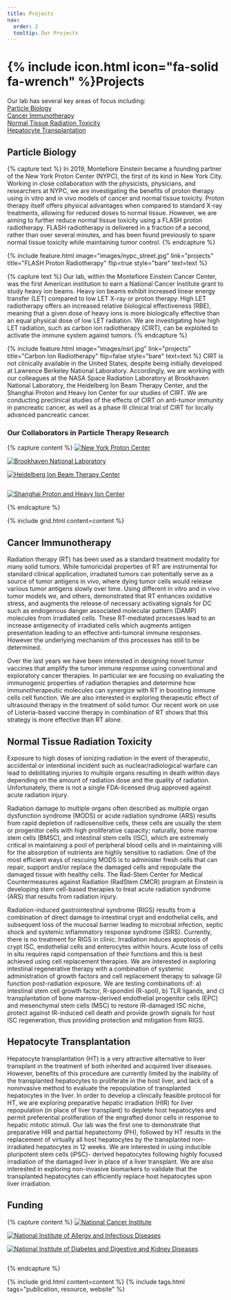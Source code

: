 ```yaml
---
title: Projects
nav:
  order: 2
  tooltip: Our Projects
---
```


# {% include icon.html icon="fa-solid fa-wrench" %}Projects

Our lab has several key areas of focus including: <br>
<a href="/projects/#particle-biology"> Particle Biology </a> <br>
<a href="/projects/#cancer-immunotherapy"> Cancer Immunotherapy </a> <br>
<a href="/projects/#normal-tissue-radiation-toxicity"> Normal Tissue Radiation Toxicity </a> <br>
<a href="/projects/#hepatocyte-transplantation"> Hepatocyte Transplantation </a> <br>

## Particle Biology

{% capture text %}
In 2019, Montefiore Einstein became a founding partner of the New York Proton Center (NYPC), the first of its kind in New York City. Working in close collaboration with the physicists, physicians, and researchers at NYPC, we are investigating the benefits of proton therapy using in vitro and in vivo models of cancer and normal tissue toxicity. Proton therapy itself offers physical advantages when compared to standard X-ray treatments, allowing for reduced doses to normal tissue. However, we are aiming to further reduce normal tissue toxicity using a FLASH proton radiotherapy. FLASH radiotherapy is delivered in a fraction of a second, rather than over several minutes, and has been found previously to spare normal tissue toxicity while maintaining tumor control.
{% endcapture %}

{%
  include feature.html
  image="images/nypc_street.jpg"
  link="projects"
  title="FLASH Proton Radiotherapy"
  flip=true
  style="bare"
  text=text
%}

{% capture text %}
Our lab, within the Montefiore Einstein Cancer Center, was the first American institution to earn a National Cancer Institute grant to study heavy ion beams. Heavy ion beams exhibit increased linear energy transfer (LET) compared to low LET X-ray or proton therapy. High LET radiotherapy offers an increased relative biological effectiveness (RBE), meaning that a given dose of heavy ions is more biologically effective than an equal physical dose of low LET radiation. We are investigating how high LET radiation, such as carbon ion radiotherapy (CIRT), can be exploited to activate the immune system against tumors. 
{% endcapture %}

{%
  include feature.html
  image="images/nsrl.jpg"
  link="projects"
  title="Carbon Ion Radiotherapy"
  flip=false
  style="bare"
  text=text
%}
CIRT is not clinically available in the United States, despite being initially developed at Lawrence Berkeley National Laboratory. Accordingly, we are working with our colleagues at the NASA Space Radiation Laboratory at Brookhaven National Laboratory, the Heidelberg Ion Beam Therapy Center, and the Shanghai Proton and Heavy Ion Center for our studies of CIRT. We are conducting preclinical studies of the effects of CIRT on anti-tumor immunity in pancreatic cancer, as well as a phase III clinical trial of CIRT for locally advanced pancreatic cancer.


### Our Collaborators in Particle Therapy Research

{% capture content %}
[![New York Proton Center](/images/nypc.png)](https://www.nyproton.com/)

[![Brookhaven National Laboratory](/images/bnl.jpg)](https://www.bnl.gov/)

[![Heidelberg Ion Beam Therapy Center](/images/HIT.png)](https://www.klinikum.uni-heidelberg.de/interdisziplinaere-zentren/heidelberger-ionenstrahl-therapiezentrum-hit)

[![]()]()

[![Shanghai Proton and Heavy Ion Center](/images/sphic.png)](https://www.sphic.org.cn)

{% endcapture %}

{% include grid.html content=content %}

## Cancer Immunotherapy 
Radiation therapy (RT) has been used as a standard treatment modality for many solid tumors. While tumoricidal properties of RT are instrumental for standard clinical application, irradiated tumors can potentially serve as a source of tumor antigens in vivo, where dying tumor cells would release various tumor antigens slowly over time. Using different in vitro and in vivo tumor models we, and others, demonstrated that RT enhances oxidative stress, and augments the release of necessary activating signals for DC such as endogenous danger associated molecular pattern (DAMP) molecules from irradiated cells. These RT-mediated processes lead to an increase antigenecity of irradiated cells which augments antigen presentation leading to an effective anti-tumoral immune responses. However the underlying mechanism of this processes has still to be determined.<br> 

Over the last years we have been interested in designing novel tumor vaccines that amplify the tumor immune response using conventional and exploratory cancer therapies. In particular we are focusing on evaluating the immunogenic properties of radiation therapies and determine how immunotherapeutic molecules can synergize with RT in boosting immune cells cell function. We are also interested in exploring therapeutic effect of ultrasound therapy in the treatment of solid tumor. Our recent work on use of Listeria-based vaccine therapy in combination of RT shows that this strategy is more effective than RT alone.

## Normal Tissue Radiation Toxicity
Exposure to high doses of ionizing radiation in the event of therapeutic, accidental or intentional incident such as nuclear/radiological warfare can lead to debilitating injuries to multiple organs resulting in death within days depending on the amount of radiation dose and the quality of radiation. Unfortunately, there is not a single FDA-licensed drug approved against acute radiation injury. <br> 

Radiation damage to multiple organs often described as multiple organ dysfunction syndrome (MODS) or acute radiation syndrome (ARS)  results from rapid depletion of radiosensitive cells, these cells are usually the stem or progenitor cells with high proliferative capacity; naturally, bone marrow stem cells (BMSC), and intestinal stem cells (ISC), which are extremely critical in maintaining a pool of peripheral blood cells and in maintaining villi for the absorption of nutrients are highly sensitive to radiation. One of the most efficient ways of rescuing MODS is to administer fresh cells that can repair, support and/or replace the damaged cells and repopulate the damaged tissue with healthy cells. The Rad-Stem Center for Medical Countermeasures against Radiation (RadStem CMCR) program at Einstein is developing stem cell-based therapies to treat acute radiation syndrome (ARS) that results from radiation injury. <br> 

Radiation-induced gastrointestinal syndrome (RIGS) results from a combination of direct damage to intestinal crypt and endothelial cells, and subsequent loss of the mucosal barrier leading to microbial infection, septic shock and systemic inflammatory response syndrome (SIRS). Currently, there is no treatment for RIGS in clinic. Irradiation induces apoptosis of crypt ISC, endothelial cells and enterocytes within hours. Acute loss of cells in situ requires rapid compensation of their functions and this is best achieved using cell replacement therapies. We are interested in exploring intestinal regenerative therapy with a combination of systemic administration of growth factors and cell replacement therapy to salvage Gl function post-radiation exposure. We are testing combinations of: a) intestinal stem cell growth factor, R-spondinl (R-spol), b) TLR ligands, and c) transplantation of bone marrow-derived endothelial progenitor cells (EPC) and mesenchymal stem cells (MSC) to restore IR-damaged ISC niche, protect against IR-induced cell death and provide growth signals for host ISC regeneration, thus providing protection and mitigation from RIGS.<br> 

## Hepatocyte Transplantation
Hepatocyte transplantation (HT) is a very attractive alternative to liver transplant in the treatment of both inherited and acquired liver diseases. However, benefits of this procedure are currently limited by the inability of the transplanted hepatocytes to proliferate in the host liver, and lack of a noninvasive method to evaluate the repopulation of transplanted hepatocytes in the liver. In order to develop a clinically feasible protocol for HT, we are exploring preparative hepatic irradiation (HIR) for liver repopulation (in place of liver transplant) to deplete host hepatocytes and permit preferential proliferation of the engrafted donor cells in response to hepatic mitotic stimuli.  Our lab was the first one to demonstrate that preparative HIR and partial hepatectomy (PH), followed by HT results in the replacement of virtually all host hepatocytes by the transplanted non-irradiated hepatocytes in 12 weeks. We are interested in using inducible pluripotent stem cells (iPSC)- derived hepatocytes following highly focused irradiation of the damaged liver in place of a liver transplant. We are also interested in exploring non-invasive biomarkers to validate that the transplanted hepatocytes can efficiently replace host hepatocytes upon liver irradiation.<br> 




## Funding
{% capture content %}
[![National Cancer Institute](/images/NCI.svg)](https://www.cancer.gov/)

[![National Institute of Allergy and Infectious Diseases](/images/NIAID.svg)](https://www.niaid.nih.gov/)

[![National Institute of Diabetes and Digestive and Kidney Diseases](/images/NIDDK.svg)](https://www.niddk.nih.gov/)

[![]()]()



{% endcapture %}

{% include grid.html content=content %}
{% include tags.html tags="publication, resource, website" %}


